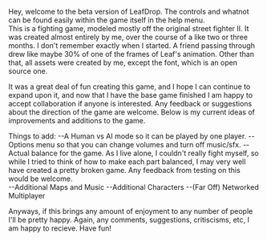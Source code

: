 Hey, welcome to the beta version of LeafDrop.
The controls and whatnot can be found easily within the game itself 
in the help menu.  
This is a fighting game, modeled mostly off the original street fighter II.
It was created almost entirely by me, over the course of a like two or three
months.  I don't remember exactly when I started.  A friend passing through
drew like maybe 30% of one of the frames of Leaf's animation.  Other than that,
all assets were created by me, except the font, which is an open source one.

It was a great deal of fun creating this game, and I hope I can continue to 
expand upon it, and now that I have the base game finished I am happy to 
accept collaboration if anyone is interested.  Any feedback or suggestions
about the direction of the game are welcome.  Below is my current ideas of 
improvements and additions to the game.  

Things to add:
--A Human vs AI mode so it can be played by one player.
--Options menu so that you can change volumes and turn off music/sfx.
--Actual balance for the game.  As I live alone, I couldn't really fight myself,
so while I tried to think of how to make each part balanced, I may very well
have created a pretty broken game.  Any feedback from testing on this would 
be welcome.  
--Additional Maps and Music
--Additional Characters
--(Far Off) Networked Multiplayer

Anyways, if this brings any amount of enjoyment to any number of people I'll be pretty happy.
Again, any comments, suggestions, critiscisms, etc, I am happy to recieve.  Have fun!